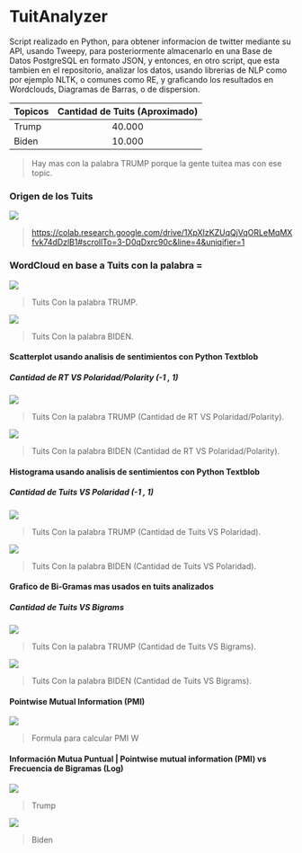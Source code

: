 # TuitAnalyzer

Script realizado en Python, para obtener informacion de twitter mediante su API, usando Tweepy, para posteriormente almacenarlo en una Base de Datos PostgreSQL en formato JSON, y entonces, en otro script, que esta tambien en el repositorio, analizar los datos, usando librerias de NLP como por ejemplo NLTK, o comunes como RE, y graficando los resultados en Wordclouds, Diagramas de Barras, o de dispersion.

| Topicos | Cantidad de Tuits (Aproximado) |
| :------ | :----------------------------: |
| Trump   |             40.000             |
| Biden   |             10.000             |
> Hay mas con la palabra TRUMP porque la gente tuitea mas con ese topic.

### Origen de los Tuits

![](https://github.com/AnthonyPernia/TuitsAnalyzerElection/blob/master/images/maps.png)

> https://colab.research.google.com/drive/1XpXIzKZUqQjVqORLeMqMXfvk74dDzlB1#scrollTo=3-D0qDxrc90c&line=4&uniqifier=1

### WordCloud en base a Tuits con la palabra = 
![](https://github.com/AnthonyPernia/TuitsAnalyzerElection/blob/master/images/a_wordcloud.png)
> Tuits Con la palabra TRUMP.


![](https://github.com/AnthonyPernia/TuitsAnalyzerElection/blob/master/images/b_wordcloud.png)
> Tuits Con la palabra BIDEN.


#### Scatterplot usando analisis de sentimientos con Python Textblob
##### Cantidad de RT VS Polaridad/Polarity (-1 , 1) 

![](https://github.com/AnthonyPernia/TuitsAnalyzerElection/blob/master/images/a_polarity.png)
> Tuits Con la palabra TRUMP (Cantidad de RT VS Polaridad/Polarity).

![](https://github.com/AnthonyPernia/TuitsAnalyzerElection/blob/master/images/b_polarity.png)
> Tuits Con la palabra BIDEN (Cantidad de RT VS Polaridad/Polarity).



#### Histograma usando analisis de sentimientos con Python Textblob
#####  Cantidad de Tuits VS Polaridad (-1 , 1)

![](https://github.com/AnthonyPernia/TuitsAnalyzerElection/blob/master/images/a_hist.png)
> Tuits Con la palabra TRUMP (Cantidad de Tuits VS Polaridad).

![](https://github.com/AnthonyPernia/TuitsAnalyzerElection/blob/master/images/b_hist.png)
> Tuits Con la palabra BIDEN (Cantidad de Tuits VS Polaridad).



#### Grafico de Bi-Gramas mas usados en tuits analizados
#####  Cantidad de Tuits VS Bigrams

![](https://github.com/AnthonyPernia/TuitsAnalyzerElection/blob/master/images/b_bigrams_more.png)
> Tuits Con la palabra TRUMP (Cantidad de Tuits VS Bigrams).

![](https://github.com/AnthonyPernia/TuitsAnalyzerElection/blob/master/images/b_bigrams_more.png)
> Tuits Con la palabra BIDEN (Cantidad de Tuits VS Bigrams).


#### Pointwise Mutual Information (PMI)
![](https://github.com/AnthonyPernia/TuitsAnalyzerElection/blob/master/images/pmi.png)
> Formula para calcular PMI W



#### Información Mutua Puntual | Pointwise mutual information (PMI) vs Frecuencia de Bigramas (Log)

![](https://github.com/AnthonyPernia/TuitsAnalyzerElection/blob/master/images/a_pmi.png)
> Trump

![](https://github.com/AnthonyPernia/TuitsAnalyzerElection/blob/master/images/b_pmi.png)
> Biden



